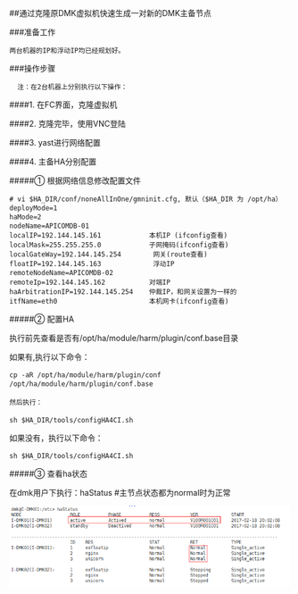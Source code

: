 ##通过克隆原DMK虚拟机快速生成一对新的DMK主备节点

###准备工作

    两台机器的IP和浮动IP均已经规划好。

###操作步骤

      注：在2台机器上分别执行以下操作：

####1. 在FC界面，克隆虚拟机

####2. 克隆完毕，使用VNC登陆

####3. yast进行网络配置

####4. 主备HA分别配置

#####① 根据网络信息修改配置文件

```
# vi $HA_DIR/conf/noneAllInOne/gmninit.cfg, 默认（$HA_DIR 为 /opt/ha）
deployMode=1     
haMode=2        
nodeName=APICOMDB-01   
localIP=192.144.145.161            本机IP (ifconfig查看)
localMask=255.255.255.0            子网掩码(ifconfig查看)
localGateWay=192.144.145.254        网关(route查看)
floatIP=192.144.145.163             浮动IP
remoteNodeName=APICOMDB-02
remoteIp=192.144.145.162           对端IP
haArbitrationIP=192.144.145.254    仲裁IP，和网关设置为一样的
itfName=eth0                       本机网卡(ifconfig查看)

```

#####② 配置HA

执行前先查看是否有/opt/ha/module/harm/plugin/conf.base目录

如果有,执行以下命令：

```
cp -aR /opt/ha/module/harm/plugin/conf  /opt/ha/module/harm/plugin/conf.base

然后执行：

sh $HA_DIR/tools/configHA4CI.sh

```

如果没有，执行以下命令：

```
sh $HA_DIR/tools/configHA4CI.sh

```

#####③ 查看ha状态


在dmk用户下执行：haStatus      #主节点状态都为normal时为正常

![](/assets/haStatus.png)






    
